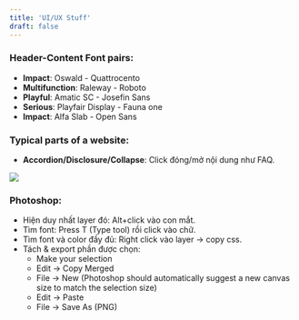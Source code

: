 ```yaml
---
title: 'UI/UX Stuff'
draft: false
---
```


### Header-Content Font pairs:

- **Impact**: Oswald - Quattrocento
- **Multifunction**: Raleway - Roboto
- **Playful**: Amatic SC - Josefin Sans
- **Serious**: Playfair Display - Fauna one
- **Impact**: Alfa Slab - Open Sans

### Typical parts of a website:

- **Accordion/Disclosure/Collapse**: Click đóng/mở nội dung như FAQ.

![](https://imgur.com/MyJJ16E.png)

### Photoshop:

- Hiện duy nhất layer đó: Alt+click vào con mắt.
- Tìm font: Press T (Type tool) rồi click vào chữ.
- Tìm font và color đầy đủ: Right click vào layer -> copy css.
- Tách & export phần được chọn:
  - Make your selection
  - Edit -> Copy Merged
  - File -> New (Photoshop should automatically suggest a new canvas size to match the selection size)
  - Edit -> Paste
  - File -> Save As (PNG)
